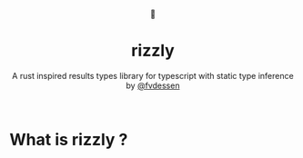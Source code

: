 <div align="center">
    <p align="center">🐻</p>
    <h1 align="center">rizzly</h1>
    <p align="center">
        A rust inspired results types library for typescript with
        static type inference
        <br/>
        by <a href="https://x.com/fvdessen">@fvdessen</a>
    </p>
</div>
<br/>

What is rizzly ?
================
